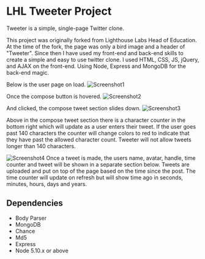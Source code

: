 # LHL Tweeter Project

Tweeter is a simple, single-page Twitter clone.

This project was originally forked from Lighthouse Labs Head of Education. At the time of the fork, the page was only a bird image and a header of "Tweeter". Since then I have used my front-end and back-end skills to create a simple and easy to use twitter clone. I used HTML, CSS, JS, jQuery, and AJAX on the front-end. Using Node, Express and MongoDB for the back-end magic.

Below is the user page on load.
![Screenshot1](https://raw.github.com/DorianKwan/tweetr/master/public/images/screenshots/Screenshot1.png)

Once the compose button is hovered.
![Screenshot2](https://raw.github.com/DorianKwan/tweetr/master/public/images/screenshots/Screenshot2.png)

And clicked, the compose tweet section slides down.
![Screenshot3](https://raw.github.com/DorianKwan/tweetr/master/public/images/screenshots/Screenshot3.png)

Above in the compose tweet section there is a character counter in the bottom right which will update as a user enters their tweet. If the user goes past 140 characters the counter will change colors to red to indicate that they have past the allowed character count. Tweeter will not allow tweets longer than 140 characters.

![Screenshot4](https://raw.github.com/DorianKwan/tweetr/master/public/images/screenshots/Screenshot4.png)
Once a tweet is made, the users name, avatar, handle, time counter and tweet will be shown in a separate section below. Tweets are uploaded and put on top of the page based on the time since the post. The time counter will update on refresh but will show time ago in seconds, minutes, hours, days and years.

## Dependencies
- Body Parser
- MongoDB
- Chance
- Md5
- Express
- Node 5.10.x or above

